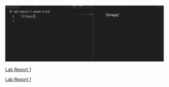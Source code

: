 ![Image](Test.png)

[Lab Report 1](lab-report-1-week-2.html)

[Lab Report 1](https://sjin799.github.io/cse15l-lab-reports/lab-report-1-week-2.html)
